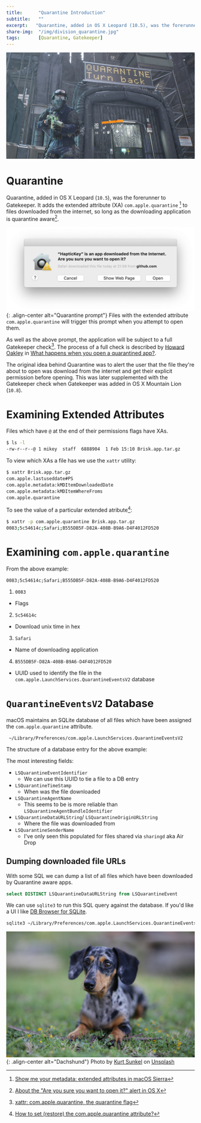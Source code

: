 ```yaml
---
title:      "Quarantine Introduction"
subtitle:   ""
excerpt:   "Quarantine, added in OS X Leopard (10.5), was the forerunner to Gatekeeper. It adds the extended attribute com.apple.quarantine to files downloaded from the internet, so long as the downloading application is quarantine aware."
share-img:  "/img/division_quarantine.jpg"
tags:       [Quarantine, Gatekeeper]
---
```


![no-alignment](/img/posts/division_quarantine.jpg)


# Quarantine

Quarantine, added in OS X Leopard (`10.5`), was the forerunner to Gatekeeper. It adds the extended attribute (XA) `com.apple.quarantine` [^1] to files downloaded from the internet, so long as the downloading application is quarantine aware[^2].

![center-aligned-image](/img/posts/quarantine_prompt.png){: .align-center alt="Quarantine prompt"}
Files with the extended attribute `com.apple.quarantine` will trigger this prompt when you attempt to open them.


As well as the above prompt, the application will be subject to a full Gatekeeper check[^3]. The process of a full check is described by [Howard Oakley](https://twitter.com/howardnoakley) in [What happens when you open a quarantined app?](https://eclecticlight.co/2018/08/03/what-happens-when-you-open-a-quarantined-app/).

The original idea behind Quarantine was to alert the user that the file they're about to open was download from the internet and get their explicit permission before opening. This was later supplemented with the Gatekeeper check when Gatekeeper was added in OS X Mountain Lion (`10.8`).


# Examining Extended Attributes

Files which have `@` at the end of their permissions flags have XAs.

```bash
$ ls -l
-rw-r--r--@ 1 mikey  staff  6888904  1 Feb 15:10 Brisk.app.tar.gz
```

To view which XAs a file has we use the `xattr` utility:

```bash
$ xattr Brisk.app.tar.gz 
com.apple.lastuseddate#PS
com.apple.metadata:kMDItemDownloadedDate
com.apple.metadata:kMDItemWhereFroms
com.apple.quarantine
```

To see the value of a particular extended atribute[^4]: 

```bash
$ xattr -p com.apple.quarantine Brisk.app.tar.gz 
0083;5c54614c;Safari;B555DB5F-D82A-408B-B9A6-D4F4012FD520
```


# Examining `com.apple.quarantine`

From the above example: 
```
0083;5c54614c;Safari;B555DB5F-D82A-408B-B9A6-D4F4012FD520
```

 1. `0083`
   - Flags 
 2. `5c54614c`
   - Download unix time in hex 
 3. `Safari`
   - Name of downloading application
 4. `B555DB5F-D82A-408B-B9A6-D4F4012FD520`
   - UUID used to identify the file in the `com.apple.LaunchServices.QuarantineEventsV2` database


# `QuarantineEventsV2` Database


macOS maintains an SQLite database of all files which have been assigned the `com.apple.quarantine` attribute. 

```
 ~/Library/Preferences/com.apple.LaunchServices.QuarantineEventsV2
```

The structure of a database entry for the above example:

<script src="https://gist.github.com/0xmachos/73711442b346a1cb3b7b43256b74f66c.js"></script>

The most interesting fields:

- `LSQuarantineEventIdentifier`
  - We can use this UUID to tie a file to a DB entry
- `LSQuarantineTimeStamp`
  - When was the file downloaded
- `LSQuarantineAgentName`
  - This seems to be is more reliable than `LSQuarantineAgentBundleIdentifier`
- `LSQuarantineDataURLString`/ `LSQuarantineOriginURLString`
  - Where the file was downloaded from
- `LSQuarantineSenderName`
  - I've only seen this populated for files shared via `sharingd` aka Air Drop


## Dumping downloaded file URLs

With some SQL we can dump a list of all files which have been downloaded by Quarantine aware apps.

```sql
select DISTINCT LSQuarantineDataURLString from LSQuarantineEvent
```

We can use `sqlite3` to run this SQL query against the database. If you'd like a UI I like [DB Browser for SQLite](https://sqlitebrowser.org).

```bash
sqlite3 ~/Library/Preferences/com.apple.LaunchServices.QuarantineEventsV2 'select DISTINCT LSQuarantineDataURLString from LSQuarantineEvent'
```

![center-aligned-image](/img/dogs/dachshund0.jpg){: .align-center alt="Dachshund"}
Photo by <a href="https://unsplash.com/@labrat">Kurt Sunkel</a> on <a href="https://unsplash.com/photos/selective-focus-photography-of-adult-smooth-dapple-dachshund-prone-lying-on-green-grass-rv-6ImLX3fI">Unsplash</a>


[^1]: [Show me your metadata: extended attributes in macOS Sierra](https://eclecticlight.co/2017/08/14/show-me-your-metadata-extended-attributes-in-macos-sierra/)
[^2]: [About the "Are you sure you want to open it?" alert in OS X](https://support.apple.com/en-gb/HT201940)
[^3]: [xattr: com.apple.quarantine, the quarantine flag](https://eclecticlight.co/2017/12/11/xattr-com-apple-quarantine-the-quarantine-flag/)
[^4]: [How to set (restore) the com.apple.quarantine attribute?](https://apple.stackexchange.com/questions/256625/how-to-set-restore-the-com-apple-quarantine-attribute)

